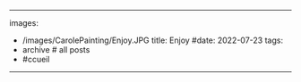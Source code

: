 
---
images:
- /images/CarolePainting/Enjoy.JPG
title: Enjoy
#date: 2022-07-23
tags:
- archive # all posts
- #ccueil


---